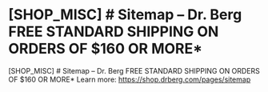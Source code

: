 # [SHOP_MISC] # Sitemap – Dr. Berg FREE STANDARD SHIPPING ON ORDERS OF $160 OR MORE\*

[SHOP_MISC] # Sitemap – Dr. Berg FREE STANDARD SHIPPING ON ORDERS OF $160 OR MORE\*
Learn more: https://shop.drberg.com/pages/sitemap
